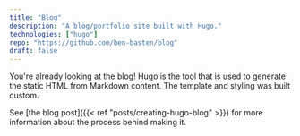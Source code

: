 ```yaml
---
title: "Blog"
description: "A blog/portfolio site built with Hugo."
technologies: ["hugo"]
repo: "https://github.com/ben-basten/blog"
draft: false
---
```


You're already looking at the blog! Hugo is the tool that is used to generate the static HTML from Markdown content. The template and styling was built custom.

See [the blog post]({{< ref "posts/creating-hugo-blog" >}}) for more information about the process behind making it.